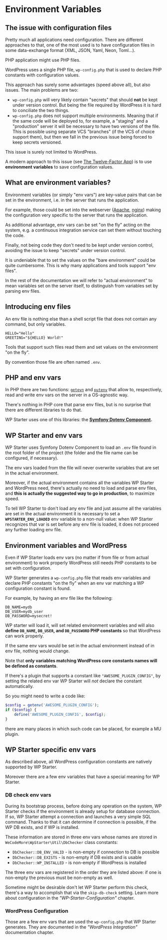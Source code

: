 # Environment Variables



## The issue with configuration files

Pretty much all applications need configuration. There are different approaches to that, one of the most used is to have configuration files in some data-exchange format (XML, JSON, Yaml, Neon, Toml...).

PHP application might use PHP files.

WordPress uses a single PHP file, `wp-config.php` that is used to declare PHP constants with configuration values.

This approach has surely some advantages (speed above all), but also issues. The main problems are two:

- `wp-config.php` will very likely contain "secrets" that should **not** be kept under version control. But being the file required by WordPress it is hard to conciliate the two things.
- `wp-config.php` does not support multiple environments. Meaning that if the same code will be deployed to, for example, a "staging" and a "production" server it will be necessary to have two versions of the file. This is possible using separate VCS "branches" (if the VCS of choice support them), but then we fall in the previous issue being forced to keep secrets versioned.

This issue is surely not limited to WordPress.

A modern approach to this issue (see [The Twelve-Factor App](https://12factor.net/)) is to use **environment variables** to save configuration values.



## What are environment variables?

Environment variables (or simply "env vars") are key-value pairs that can be set in the environment, i.e. in the server that runs the application.

For example, those could be set into the webserver ([Apache](https://httpd.apache.org/docs/2.4/env.html), [nginx](http://nginx.org/en/docs/ngx_core_module.html#env)) making the configuration very specific to the server that runs the application.

As additional advantage, env vars can be set "on the fly" acting on the system, e.g. a continuous integration service can set them without touching the code.

Finally, not being code they don't need to be kept under version control, avoiding the issue to keep "secrets" under version control.

It is undeniable that to set the values on the "bare environment" could be quite cumbersome. This is why many applications and tools support "env files".

In the rest of the documentation we will refer to "actual environment" to mean variables set on the server itself, to distinguish from variables set by parsing env files.



## Introducing env files

An env file is nothing else than a shell script file that does not contain any command, but only variables.

```shell
HELLO="Hello"
GREETING="${HELLO} World!"
```

Tools that support such files read them and set values on the environment "on the fly".

By convention those file are often named `.env`.



## PHP and env vars

In PHP there are two functions: [`getevn`](http://php.net/manual/en/function.getenv.php) and [`putenv`](http://php.net/manual/en/function.getenv.php) that allow to, respectively, read and write env vars on the server in a OS-agnostic way.

There's nothing in PHP core that parse env files, but is no surprise that there are different libraries to do that.

WP Starter uses one of this libraries: the **[Symfony Dotenv Component](https://symfony.com/doc/3.4/components/dotenv.html).**



## WP Starter and env vars

WP Starter uses Symfony Dotenv Component to load an `.env` file found in the root folder of the project (the folder and the file name can be configured, if necessary).

The env vars loaded from the file will never overwrite variables that are set in the actual environment.

Moreover, if the actual environment contains all the variables WP Starter and WordPress need, there's actually no need to load and parse env files, and **this is actually the suggested way to go in production**, to maximize speed.

To tell WP Starter to don't load any env file and just assume all the variables are set in the actual environment it is necessary to set a **`WPSTARTER_ENV_LOADED`** env variable to a non-null value: when WP Starter recognizes that var is set before any env file is loaded, it does not proceed any further loading env file.



## Environment variables and WordPress

Even if WP Starter loads env vars (no matter if from file or from actual environment) to work properly WordPress still needs PHP constants to be set with configuration.

WP Starter generates a  `wp-config.php` file that reads env variables and declare PHP constants "on the fly" when an env var matching a WP configuration constant is found.

For example, by having an env file like the following:

```shell
DB_NAME=mydb
DB_USER=mydb_user
DB_PASSWORD=mysecret!
```

WP starter will load it, will set related environment variables and will also **define `DB_NAME`, `DB_USER`, and `DB_PASSWORD` PHP constants** so that WordPress can work properly.

If the same env vars would be set in the actual environment instead of in env file, nothing would change.

Note that **only variables matching WordPress core constants names will be defined as constants**.

If there's a plugin that supports a constant like `"AWESOME_PLUGIN_CONFIG"`, by setting the related env var WP Starter will *not* declare the constant automatically.

So you might need to write a code like:

```php
$config = getenv('AWESOME_PLUGIN_CONFIG');
if ($config) {
    define('AWESOME_PLUGIN_CONFIG', $config);
}
```

there are many places in which such code can be placed, for example a MU plugin.



## WP Starter specific env vars

As described above, all WordPress configuration constants are natively supported by WP Starter.

Moreover there are a few env variables that have a special meaning for WP Starter.

### DB check env vars

During its bootstrap process, before doing any operation on the system, WP Starter checks if the
environment is already setup for database connection.
If so, WP Starter attempt a connection and launches a very simple SQL command. Thanks to that
it can determine if connection is possible, if the WP DB exists, and if WP is installed.

These information are stored in three env vars whose names are stored in
`WeCodeMore\WpStarter\Util\DbChecker` class constants:

- `DbChecker::DB_ENV_VALID` - is non-empty if connection to DB is possible
- `DbChecker::DB_EXISTS` - is non-empty if DB exists and is usable
- `DbChecker::WP_INSTALLED` - is non-empty if WordPress is installed

The three env vars are registered in the order they are listed above: if one is non-empty the
previous must be non-empty as well.

Sometime might be desirable don't let WP Starter perform this check, there's a way to accomplish that
via the `skip-db-check` setting.
Learn more about configuration in the _"WP-Starter-Configuration"_ chapter.

### WordPress Configuration

Those are a few env vars that are used the `wp-config.php` that WP Starter generates.
They are documented in the *"WordPress Integration"* documentation chapter.
